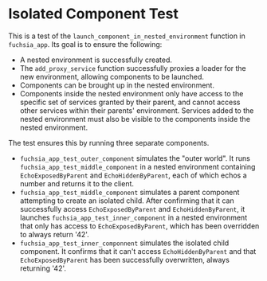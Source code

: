# Isolated Component Test

This is a test of the `launch_component_in_nested_environment` function in
`fuchsia_app`. Its goal is to ensure the following:

* A nested environment is successfully created.
* The `add_proxy_service` function successfully proxies a loader for the new
  environment, allowing components to be launched.
* Components can be brought up in the nested environment.
* Components inside the nested environment only have access to the specific set
  of services granted by their parent, and cannot access other services within
  their parents' environment. Services added to the nested environment must also
  be visible to the components inside the nested environment.

The test ensures this by running three separate components.

* `fuchsia_app_test_outer_component` simulates the "outer world".
  It runs `fuchsia_app_test_middle_component` in a nested environment containing
  `EchoExposedByParent` and `EchoHiddenByParent`, each of which echos a number
  and returns it to the client.
* `fuchsia_app_test_middle_component` simulates a parent component attempting to
  create an isolated child. After confirming that it can successfully access
  `EchoExposedByParent` and `EchoHiddenByParent`, it launches
  `fuchsia_app_test_inner_component` in a nested environment that only has
  access to `EchoExposedByParent`, which has been overridden to always return '42'.
* `fuchsia_app_test_inner_componnent` simulates the isolated child component.
  It confirms that it can't access `EchoHiddenByParent` and that
  `EchoExposedByParent` has been successfully overwritten, always returning '42'.
